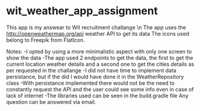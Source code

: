# wit_weather_app_assignment

This app is my answear to Wit recruitment challange \n
The app uses the http://openweathermap.org/api weather API to get its data
The icons used belong to Freepik from FlatIcon.

Notes:
-I opted by using a more minimalistic aspect with only one screen to show the data
-The app used 2 endpoints to get the data, the first to get the current location weather details 
and a second one to get the cities details as per requested in the challange
-I did not have time to implement data persistance, but if the did I would have done it in the WeatherRepository class
-With persistance implemented there would not be the need to constantly request the API and the user could see some info 
even in case of lack of internet
-The libraries used can be seen in the build.gradle file
Any question can be answered via email.
